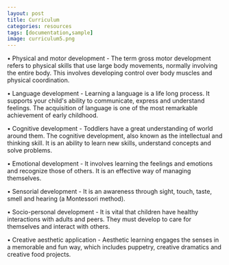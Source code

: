 ```yaml
---
layout: post
title: Curriculum
categories: resources
tags: [documentation,sample]
image: curriculum5.png
---
```


•	Physical and motor development - The term gross motor development refers to physical skills that use large body movements, normally involving the entire body. This involves developing control over body muscles and physical coordination.

•	Language development - Learning a language is a life long process. It supports your child's ability to communicate, express and understand feelings. The acquisition of language is one of the most remarkable achievement of early childhood.

•	Cognitive development - Toddlers have a great understanding of world around them. The cognitive development, also known as the intellectual and thinking skill. It is an ability to learn new skills, understand concepts and solve problems.

•	Emotional development - It involves learning the feelings and emotions and recognize those of others. It is an effective way of managing themselves.

•	Sensorial development - It is an awareness through sight, touch, taste, smell and hearing (a Montessori method).

•	Socio-personal development - It is vital that children have healthy interactions with adults and peers. They must develop to care for themselves and interact with others.

•	Creative aesthetic application - Aesthetic learning engages the senses in a memorable and fun way, which includes puppetry, creative dramatics and creative food projects.

